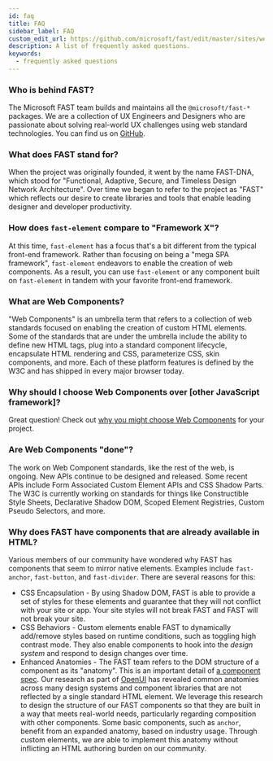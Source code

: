 ```yaml
---
id: faq
title: FAQ
sidebar_label: FAQ
custom_edit_url: https://github.com/microsoft/fast/edit/master/sites/website/versioned_docs/version-legacy/resources/faq.md
description: A list of frequently asked questions.
keywords:
  - frequently asked questions
---
```


### Who is behind FAST?

The Microsoft FAST team builds and maintains all the `@microsoft/fast-*` packages. We are a collection of UX Engineers and Designers who are passionate about solving real-world UX challenges using web standard technologies. You can find us on [GitHub](https://github.com/microsoft/fast).

### What does FAST stand for?

When the project was originally founded, it went by the name FAST-DNA, which stood for "Functional, Adaptive, Secure, and Timeless Design Network Architecture". Over time we began to refer to the project as "FAST" which reflects our desire to create libraries and tools that enable leading designer and developer productivity.

### How does `fast-element` compare to "Framework X"?

At this time, `fast-element` has a focus that's a bit different from the typical front-end framework. Rather than focusing on being a "mega SPA framework", `fast-element` endeavors to enable the creation of web components. As a result, you can use `fast-element` or any component built on `fast-element` in tandem with your favorite front-end framework.

### What are Web Components?

"Web Components" is an umbrella term that refers to a collection of web standards focused on enabling the creation of custom HTML elements. Some of the standards that are under the umbrella include the ability to define new HTML tags, plug into a standard component lifecycle, encapsulate HTML rendering and CSS, parameterize CSS, skin components, and more. Each of these platform features is defined by the W3C and has shipped in every major browser today.

### Why should I choose Web Components over [other JavaScript framework]?
Great question! Check out [why you might choose Web Components](./why-web-components.md) for your project.

### Are Web Components "done"?

The work on Web Component standards, like the rest of the web, is ongoing. New APIs continue to be designed and released. Some recent APIs include Form Associated Custom Element APIs and CSS Shadow Parts. The W3C is currently working on standards for things like Constructible Style Sheets, Declarative Shadow DOM, Scoped Element Registries, Custom Pseudo Selectors, and more.

### Why does FAST have components that are already available in HTML?

Various members of our community have wondered why FAST has components that seem to mirror native elements. Examples include `fast-anchor`, `fast-button`, and `fast-divider`. There are several reasons for this:
* CSS Encapsulation - By using Shadow DOM, FAST is able to provide a set of styles for these elements and guarantee that they will not conflict with your site or app. Your site styles will not break FAST and FAST will not break your site.
* CSS Behaviors - Custom elements enable FAST to dynamically add/remove styles based on runtime conditions, such as toggling high contrast mode. They also enable components to hook into the *design system* and respond to design changes over time.
* Enhanced Anatomies - The FAST team refers to the DOM structure of a component as its "anatomy". This is an important detail of [a component spec](https://github.com/microsoft/fast/tree/master/specs). Our research as part of [OpenUI](https://open-ui.org/) has revealed common anatomies across many design systems and component libraries that are not reflected by a single standard HTML element. We leverage this research to design the structure of our FAST components so that they are built in a way that meets real-world needs, particularly regarding composition with other components. Some basic components, such as `anchor`, benefit from an expanded anatomy, based on industry usage. Through custom elements, we are able to implement this anatomy without inflicting an HTML authoring burden on our community.
